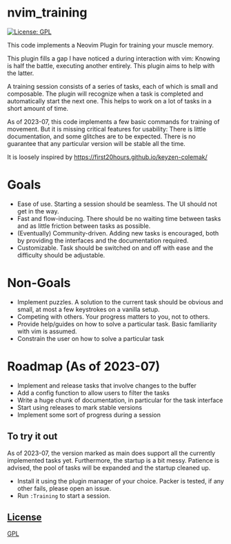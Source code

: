 # nvim_training

[![License: GPL](https://img.shields.io/badge/License-GPL-brightgreen.svg)](https://opensource.org/license/gpl-3-0/)


This code implements a Neovim Plugin for training your muscle memory.

This plugin fills a gap I have noticed a during interaction with vim:
Knowing is half the battle, executing another entirely.
This plugin aims to help with the latter.

A training session consists of a series of tasks, each of which is small and composable.
The plugin will recognize when a task is completed and automatically start the next one.
This helps to work on a lot of tasks in a short amount of time.

As of 2023-07, this code implements a few basic commands for training of movement.
But it is missing critical features for usability: There is little documentation, and some glitches are to be expected.
There is no guarantee that any particular version will be stable all the time.

It is loosely inspired by https://first20hours.github.io/keyzen-colemak/

# Goals 
- Ease of use. Starting a session should be seamless. The UI should not get in the way.
- Fast and flow-inducing. There should be no waiting time between tasks and as little friction between tasks as possible.
- (Eventually) Community-driven. Adding new tasks is encouraged, both by providing the interfaces and the documentation required.
- Customizable. Task should be switched on and off with ease and the difficulty should be adjustable.

# Non-Goals
- Implement puzzles. A solution to the current task should be obvious and small, at most a few keystrokes on a vanilla setup.
- Competing with others. Your progress matters to you, not to others. 
- Provide help/guides on how to solve a particular task. Basic familiarity with vim is assumed.
- Constrain the user on how to solve a particular task

# Roadmap (As of 2023-07)
- Implement and release tasks that involve changes to the buffer 
- Add a config function to allow users to filter the tasks
- Write a huge chunk of documentation, in particular for the task interface
- Start using releases to mark stable versions
- Implement some sort of progress during a session

## To try it out

As of 2023-07, the version marked as main does support all the currently implemented tasks yet.
Furthermore, the startup is a bit messy. 
Patience is advised, the pool of tasks will be expanded and the startup cleaned up.

- Install it using the plugin manager of your choice. Packer is tested, if any other fails, please open an issue.
- Run `:Training` to start a session.

## [License](/LICENSE)
[GPL](LICENSE)